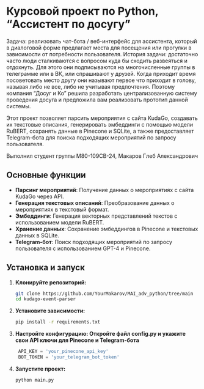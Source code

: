 # Курсовой проект по Python, “Ассистент по досугу”

Задача: реализовать чат-бота / веб-интерфейс для ассистента, который в диалоговой форме предлагает места для посещения или прогулки в зависимости от потребности пользователя. 
История задачи: достаточно часто люди сталкиваются с вопросом куда бы сходить развеяться и отдохнуть. Для этого они подписываются на многочисленные группы в телеграмме или в ВК, или спрашивают у друзей. Когда приходит время посоветовать место другу они называют первое что приходит в голову, называя либо не все, либо не учитывая предпочтения. Поэтому компания “Досуг и Ко” решила разработать централизованную систему проведения досуга и предложила вам реализовать прототип данной системы.

Этот проект позволяет парсить мероприятия с сайта KudaGo, создавать их текстовые описания, генерировать эмбеддинги с помощью модели RuBERT, сохранять данные в Pinecone и SQLite, а также предоставляет Telegram-бота для поиска подходящих мероприятий по запросу пользователя.

Выполнил студент группы М80-109СВ-24, Макаров Глеб Александрович

## Основные функции

- **Парсинг мероприятий**: Получение данных о мероприятиях с сайта KudaGo через API.
- **Генерация текстовых описаний**: Преобразование данных о мероприятиях в текстовый формат.
- **Эмбеддинги**: Генерация векторных представлений текстов с использованием модели RuBERT.
- **Хранение данных**: Сохранение эмбеддингов в Pinecone и текстовых данных в SQLite.
- **Telegram-бот**: Поиск подходящих мероприятий по запросу пользователя с использованием GPT-4 и Pinecone.

## Установка и запуск

1. **Клонируйте репозиторий:**

   ```bash
   git clone https://github.com/YourMakarov/MAI_adv_python/tree/main
   cd kudago-event-parser

2. **Установите зависимости:**

   ```bash
   pip install -r requirements.txt

3. **Настройте конфигурацию: Откройте файл config.py и укажите свои API ключи для Pinecone и Telegram-бота**

   ```python
    API_KEY = 'your_pinecone_api_key'
    BOT_TOKEN = 'your_telegram_bot_token'

4. **Запустите проект:**

   ```bash
   python main.py
